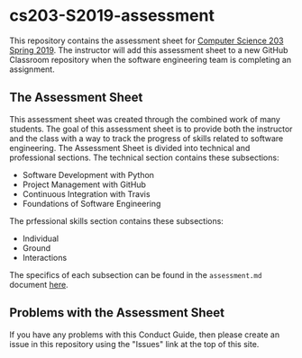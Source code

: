 # cs203-S2019-assessment

This repository contains the assessment sheet for [Computer Science 203 Spring
2019](https://www.gregorykapfhammer.com/teaching/cs203S2019/). The instructor
will add this assessment sheet to a new GitHub Classroom repository when
the software engineering team is completing an assignment.

## The Assessment Sheet

This assessment sheet was created through the combined work of many students.
The goal of this assessment sheet is to provide both the instructor and the
class with a way to track the progress of skills related to
software engineering. The Assessment Sheet is divided into technical and
professional sections. The technical section contains these subsections:

* Software Development with Python
* Project Management with GitHub
* Continuous Integration with Travis
* Foundations of Software Engineering

The prfessional skills section contains these subsections:

* Individual
* Ground
* Interactions

The specifics of each subsection can be found in the `assessment.md` document
[here](assessment.md).

## Problems with the Assessment Sheet

If you have any problems with this Conduct Guide, then please create an issue
in this repository using the "Issues" link at the top of this site.

